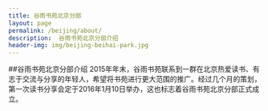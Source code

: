 ```yaml
---
title: 谷雨书苑北京分部
layout: page
permalink: /beijing/about/
description:  谷雨书苑北京分部介绍
header-img: img/beijing-beihai-park.jpg
---
```


##谷雨书苑北京分部介绍
2015年年末，谷雨书苑联系到一群在北京热爱读书、有志于交流与分享的年轻人，希望将书苑进行更大范围的推广。经过几个月的策划，第一次读书分享会定于2016年1月10日举办，这也标志着谷雨书苑北京分部正式成立。



